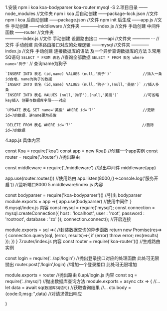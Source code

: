 1.安装
npm i koa koa-bodyparser koa-router mysql -S
2.项目目录
——node_modules       //文件夹 npm i koa 后自动创建
——package-lock.json  //文件  npm i koa 后自动创建
——package.json       //文件  npm init 后生成
——app.js             //文件  手动创建 
——middleware         //文件夹 
————index.js         //文件  手动创建 中间件函数
——router             //文件夹  
————index.js         //文件  手动创建 设置路由接口
——api                //文件夹 
———— ···             //文件  手动创建 具体路由接口对应的处理逻辑
——mysql              //文件夹 
————index.js         //文件  手动创建 连接数据库的语法 及一个异步查询数据库的方法
3.常用SQ语句
    `SELECT * FROM 表名`                                          //查询全部数据
    `SELECT * FROM 表名 where name='狗子'`                         // 查询name为狗子

    `INSERT INTO 表名 (id,name) VALUES (null,'狗子')`              //插入一条 id自增，name为狗子的数据
    `INSERT INTO 表名 (id,name) VALUES (null,'狗子'),(null,'美丽')` //插入多条
    `INSERT INTO 表名 VALUES (null,'狗子'),(null,'美丽')`           //可省略key插入 但要与数据库字段一一对应

    `UPDATE 表名 SET name='英俊' WHERE id='7'`                     //更新id=7的数据，讲name更为英俊

    `DELETE FROM 表名 WHERE id='7'`                               //删除id=7的数据
4.app.js 具体内容

const Koa        = require('koa')
const app        = new Koa()                  //创建一个app实例
const router     = require('./router')        //抛出路由

const middleware = require('./middleware')    //抛出中间件
middleware(app)

app.use(router.routes())                      //使用路由
app.listen(8000,()=>console.log('服务开启'))   //监听端口8000
5.middleware/index.js 内容

const bodyparser = require('koa-bodyparser')() //引出 bodyparser
module.exports   = app =>{
    app.use(bodyparser)                        //使用中间件
}
6.mysql/index.js 内容
const mysql      = require('mysql');
const connection = mysql.createConnection({
  host     : 'localhost',
  user     : 'root',
  password : 'rootroot',
  database : 'zx'
});
connection.connect();               //开启连接

module.exports = sql =>{            //封装数据查询的异步函数
    return new Promise(res=>{
        connection.query(sql, (error, results)=>{
            if (error) throw error;
            res(results)
        });
    })
}
7.router/index.js 内容
const router   = require('koa-router')()  //生成路由实例

const login    = require('../api/login')  //抛出登录接口对应的处理函数 此处可无限抛出
router.post('/login',login)               //增加一个登录接口 此处可无限增加

module.exports = router                   //抛出路由
8.api/login.js 内容
const sq = require('../mysql')           //抛出数据库查询方法
module.exports = async ctx => {
    //...
    let data = await sq(`数据库SQ语句`)   //获取查询结果
    //...
    ctx.body = {code:0,msg:'',data}     //对请求做出响应
    
}